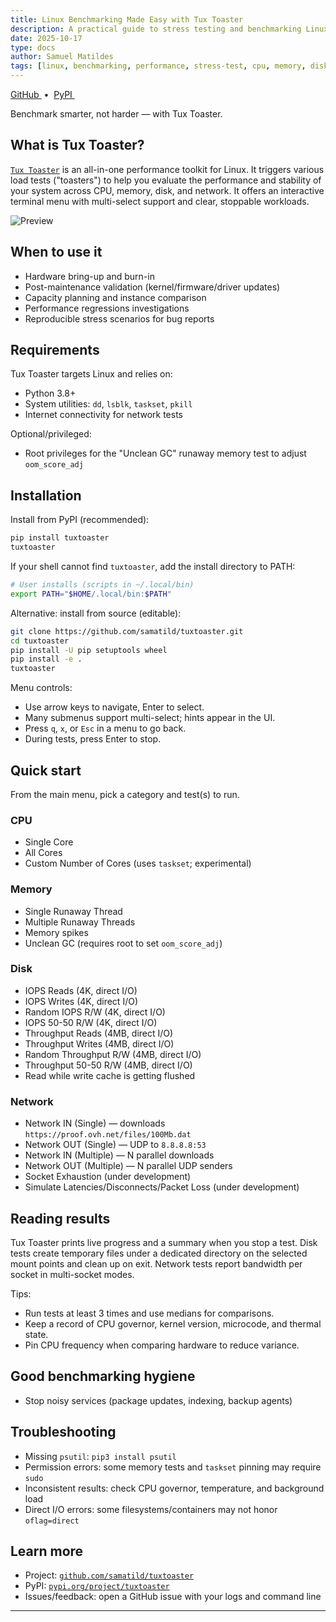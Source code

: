 ```yaml
---
title: Linux Benchmarking Made Easy with Tux Toaster
description: A practical guide to stress testing and benchmarking Linux systems using the Tux Toaster toolkit.
date: 2025-10-17
type: docs
author: Samuel Matildes
tags: [linux, benchmarking, performance, stress-test, cpu, memory, disk, network]
---
```


<p>
  <a href="https://github.com/samatild/tuxtoaster" target="_blank" rel="noopener">
    <i class="fab fa-github" aria-hidden="true"></i> GitHub
  </a>
  &nbsp;•&nbsp;
  <a href="https://pypi.org/project/tuxtoaster" target="_blank" rel="noopener">
    <i class="fab fa-python" aria-hidden="true"></i> PyPI
  </a>
  &nbsp;
</p>

<i class="fas fa-tachometer-alt" aria-hidden="true"></i> Benchmark smarter, not harder — with Tux Toaster.

## What is Tux Toaster?

[`Tux Toaster`](https://github.com/samatild/tuxtoaster) is an all-in-one performance toolkit for Linux. It triggers various load tests ("toasters") to help you evaluate the performance and stability of your system across CPU, memory, disk, and network. It offers an interactive terminal menu with multi-select support and clear, stoppable workloads.

![Preview](images/tuxtoaster_preview.gif)

## When to use it

- Hardware bring-up and burn-in
- Post-maintenance validation (kernel/firmware/driver updates)
- Capacity planning and instance comparison
- Performance regressions investigations
- Reproducible stress scenarios for bug reports

## Requirements

Tux Toaster targets Linux and relies on:

- Python 3.8+
- System utilities: `dd`, `lsblk`, `taskset`, `pkill`
- Internet connectivity for network tests

Optional/privileged:

- Root privileges for the "Unclean GC" runaway memory test to adjust `oom_score_adj`

## Installation

Install from PyPI (recommended):

```bash
pip install tuxtoaster
tuxtoaster
```

If your shell cannot find `tuxtoaster`, add the install directory to PATH:

```bash
# User installs (scripts in ~/.local/bin)
export PATH="$HOME/.local/bin:$PATH"
```

Alternative: install from source (editable):

```bash
git clone https://github.com/samatild/tuxtoaster.git
cd tuxtoaster
pip install -U pip setuptools wheel
pip install -e .
tuxtoaster
```

Menu controls:

- Use arrow keys to navigate, Enter to select.
- Many submenus support multi-select; hints appear in the UI.
- Press `q`, `x`, or `Esc` in a menu to go back.
- During tests, press Enter to stop.

## Quick start

From the main menu, pick a category and test(s) to run.

### CPU

- Single Core
- All Cores
- Custom Number of Cores (uses `taskset`; experimental)

### Memory

- Single Runaway Thread
- Multiple Runaway Threads
- Memory spikes
- Unclean GC (requires root to set `oom_score_adj`)

### Disk

- IOPS Reads (4K, direct I/O)
- IOPS Writes (4K, direct I/O)
- Random IOPS R/W (4K, direct I/O)
- IOPS 50-50 R/W (4K, direct I/O)
- Throughput Reads (4MB, direct I/O)
- Throughput Writes (4MB, direct I/O)
- Random Throughput R/W (4MB, direct I/O)
- Throughput 50-50 R/W (4MB, direct I/O)
- Read while write cache is getting flushed

### Network

- Network IN (Single) — downloads `https://proof.ovh.net/files/100Mb.dat`
- Network OUT (Single) — UDP to `8.8.8.8:53`
- Network IN (Multiple) — N parallel downloads
- Network OUT (Multiple) — N parallel UDP senders
- Socket Exhaustion (under development)
- Simulate Latencies/Disconnects/Packet Loss (under development)

## Reading results

Tux Toaster prints live progress and a summary when you stop a test. Disk tests create temporary files under a dedicated directory on the selected mount points and clean up on exit. Network tests report bandwidth per socket in multi-socket modes.

Tips:

- Run tests at least 3 times and use medians for comparisons.
- Keep a record of CPU governor, kernel version, microcode, and thermal state.
- Pin CPU frequency when comparing hardware to reduce variance.

## Good benchmarking hygiene

- Stop noisy services (package updates, indexing, backup agents)

## Troubleshooting

- Missing `psutil`: `pip3 install psutil`
- Permission errors: some memory tests and `taskset` pinning may require `sudo`
- Inconsistent results: check CPU governor, temperature, and background load
- Direct I/O errors: some filesystems/containers may not honor `oflag=direct`

## Learn more

- Project: [`github.com/samatild/tuxtoaster`](https://github.com/samatild/tuxtoaster)
- PyPI: [`pypi.org/project/tuxtoaster`](https://pypi.org/project/tuxtoaster)
- Issues/feedback: open a GitHub issue with your logs and command line

---



